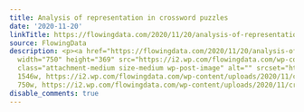 ```yaml
---
title: Analysis of representation in crossword puzzles
date: '2020-11-20'
linkTitle: https://flowingdata.com/2020/11/20/analysis-of-representation-in-crossword-puzzles/
source: FlowingData
description: <p><a href="https://flowingdata.com/2020/11/20/analysis-of-representation-in-crossword-puzzles/"><img
  width="750" height="369" src="https://i2.wp.com/flowingdata.com/wp-content/uploads/2020/11/crossword-analysis.png?fit=750%2C369&amp;ssl=1"
  class="attachment-medium size-medium wp-post-image" alt="" srcset="https://i2.wp.com/flowingdata.com/wp-content/uploads/2020/11/crossword-analysis.png?w=1546&amp;ssl=1
  1546w, https://i2.wp.com/flowingdata.com/wp-content/uploads/2020/11/crossword-analysis.png?resize=750%2C370&amp;ssl=1
  750w, https://i2.wp.com/flowingdata.com/wp-content/uploads/2020/11/crossw ...
disable_comments: true
---
```

<p><a href="https://flowingdata.com/2020/11/20/analysis-of-representation-in-crossword-puzzles/"><img width="750" height="369" src="https://i2.wp.com/flowingdata.com/wp-content/uploads/2020/11/crossword-analysis.png?fit=750%2C369&amp;ssl=1" class="attachment-medium size-medium wp-post-image" alt="" srcset="https://i2.wp.com/flowingdata.com/wp-content/uploads/2020/11/crossword-analysis.png?w=1546&amp;ssl=1 1546w, https://i2.wp.com/flowingdata.com/wp-content/uploads/2020/11/crossword-analysis.png?resize=750%2C370&amp;ssl=1 750w, https://i2.wp.com/flowingdata.com/wp-content/uploads/2020/11/crossw ...